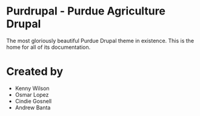 # Purdrupal - Purdue Agriculture Drupal

The most gloriously beautiful Purdue Drupal theme in existence. This is the home for all of its documentation. 

# Created by

* Kenny Wilson
* Osmar Lopez
* Cindie Gosnell
* Andrew Banta
